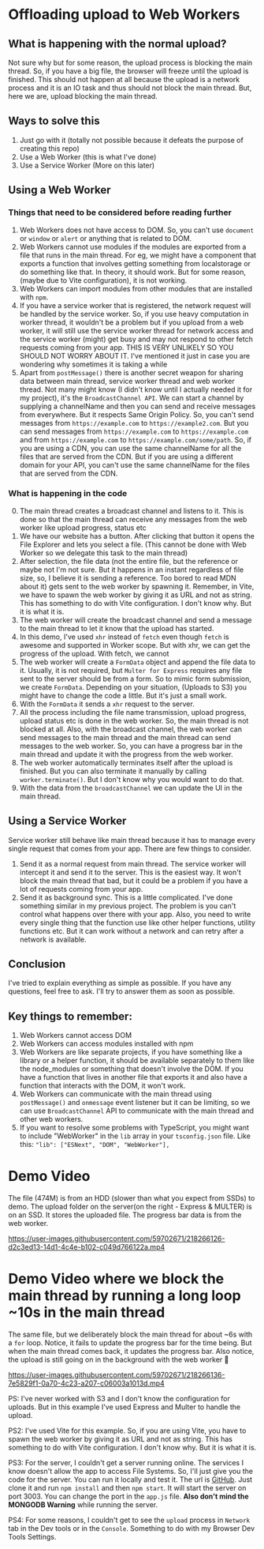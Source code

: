 # Offloading upload to Web Workers

## What is happening with the normal upload?
Not sure why but for some reason, the upload process is blocking the main thread. So, if you have a big file, the browser will freeze until the upload is finished. This should not happen at all because the upload is a network process and it is an IO task and thus should not block the main thread. But, here we are, upload blocking the main thread.

## Ways to solve this
1. Just go with it (totally not possible because it defeats the purpose of creating this repo)
2. Use a Web Worker (this is what I've done)
3. Use a Service Worker (More on this later)

## Using a Web Worker

### Things that need to be considered before reading further
1. Web Workers does not have access to DOM. So, you can't use `document` or `window` or `alert` or anything that is related to DOM.
2. Web Workers cannot use modules if the modules are exported from a file that runs in the main thread. For eg, we might have a component that exports a function that involves getting something from localstorage or do something like that. In theory, it should work. But for some reason, (maybe due to Vite configuration), it is not working. 
3. Web Workers can import modules from other modules that are installed with `npm`. 
4. If you have a service worker that is registered, the network request will be handled by the service worker. So, if you use heavy computation in worker thread, it wouldn't be a problem but if you upload from a web worker, it will still use the service worker thread for network access and the service worker (might) get busy and may not respond to other fetch requests coming from your app. THIS IS VERY UNLIKELY SO YOU SHOULD NOT WORRY ABOUT IT. I've mentioned it just in case you are wondering why sometimes it is taking a while
5. Apart from `postMessage()` there is another secret weapon for sharing data between main thread, service worker thread and web worker thread. Not many might know (I didn't know until I actually needed it for my project), it's the `BroadcastChannel API`. We can start a channel by supplying a channelName and then you can send and receive messages from everywhere. But it respects Same Origin Policy. So, you can't send messages from `https://example.com` to `https://example2.com`. But you can send messages from `https://example.com` to `https://example.com` and from `https://example.com` to `https://example.com/some/path`. So, if you are using a CDN, you can use the same channelName for all the files that are served from the CDN. But if you are using a different domain for your API, you can't use the same channelName for the files that are served from the CDN.

### What is happening in the code
0. The main thread creates a broadcast channel and listens to it. This is done so that the main thread can receive any messages from the web worker like upload progress, status etc
1. We have our website has a button. After clicking that button it opens the File Explorer and lets you select a file. (This cannot be done with Web Worker so we delegate this task to the main thread)
2. After selection, the file data (not the entire file, but the reference or maybe not I'm not sure. But it happens in an instant regardless of file size, so, I believe it is sending a reference. Too bored to read MDN about it) gets sent to the web worker by spawning it. 
Remember, in Vite, we have to spawn the web worker by giving it as URL and not as string. This has something to do with Vite configuration. I don't know why. But it is what it is.
3. The web worker will create the broadcast channel and send a message to the main thread to let it know that the upload has started.
4. In this demo, I've used `xhr` instead of `fetch` even though `fetch` is awesome and supported in Worker scope. But with xhr, we can get the progress of the upload. With fetch, we cannot
5. The web worker will create a `FormData` object and append the file data to it. Usually, it is not required, but `Multer for Express` requires any file sent to the server should be from a form. So to mimic form submission, we create `FormData`. Depending on your situation, (Uploads to S3) you might have to change the code a little. But it's just a small work. 
6. With the `FormData` it sends a `xhr` request to the server. 
7. All the process including the file name transmission, upload progress, upload status etc is done in the web worker. So, the main thread is not blocked at all. Also, with the broadcast channel, the web worker can send messages to the main thread and the main thread can send messages to the web worker. So, you can have a progress bar in the main thread and update it with the progress from the web worker.
8. The web worker automatically terminates itself after the upload is finished. But you can also terminate it manually by calling `worker.terminate()`. But I don't know why you would want to do that.
9. With the data from the `broadcastChannel` we can update the UI in the main thread. 

## Using a Service Worker
Service worker still behave like main thread because it has to manage every single request that comes from your app.
There are few things to consider.
1. Send it as a normal request from main thread. The service worker will intercept it and send it to the server. This is the easiest way. It won't block the main thread that bad, but it could be a problem if you have a lot of requests coming from your app.
2. Send it as background sync. This is a little complicated. I've done something similar in my previous project. The problem is you can't control what happens over there with your app. Also, you need to write every single thing that the function use like other helper functions, utility functions etc. But it can work without a network and can retry after a network is available. 

## Conclusion
I've tried to explain everything as simple as possible. If you have any questions, feel free to ask. I'll try to answer them as soon as possible.


## Key things to remember:
1. Web Workers cannot access DOM
2. Web Workers can access modules installed with npm
3. Web Workers are like separate projects, if you have something like a library or a helper function, it should be available separately to them like the node_modules or something that doesn't involve the DOM. If you have a function that lives in another file that exports it and also have a function that interacts with the DOM, it won't work.
4. Web Workers can communicate with the main thread using `postMessage()` and `onmessage` event listener but it can be limiting, so we can use `BroadcastChannel` API to communicate with the main thread and other web workers.
5. If you want to resolve some problems with TypeScript, you might want to include "WebWorker" in the `lib` array in your `tsconfig.json` file. Like this:
`"lib": ["ESNext", "DOM", "WebWorker"],`


# Demo Video
The file (474M) is from an HDD (slower than what you expect from SSDs) to demo. 
The upload folder on the server(on the right - Express & MULTER) is on an SSD. It stores the uploaded file.
The progress bar data is from the web worker.


https://user-images.githubusercontent.com/59702671/218266126-d2c3ed13-14d1-4c4e-b102-c049d766122a.mp4



# Demo Video where we block the main thread by running a long loop ~10s in the main thread
The same file, but we deliberately block the main thread for about ~6s with a `for` loop. Notice, it fails to update the progress bar for the time being. But when the main thread comes back, it updates the progress bar. Also notice, the upload is still going on in the background with the web worker 🚀


https://user-images.githubusercontent.com/59702671/218266136-7e5829f1-0a70-4c23-a207-c06003a1013d.mp4



PS: I've never worked with S3 and I don't know the configuration for uploads. But in this example I've used Express and Multer to handle the upload.

PS2: I've used Vite for this example. So, if you are using Vite, you have to spawn the web worker by giving it as URL and not as string. This has something to do with Vite configuration. I don't know why. But it is what it is.

PS3: For the server, I couldn't get a server running online. The services I know doesn't allow the app to access File Systems. So, I'll just give you the code for the server. You can run it locally and test it. The url is [GitHub](https://github.com/tharunoptimus-pd/simple-server). Just clone it and run `npm install` and then `npm start`. It will start the server on port 3003. You can change the port in the `app.js` file. **Also don't mind the MONGODB Warning** while running the server. 

PS4: For some reasons, I couldn't get to see the `upload` process in `Network` tab in the Dev tools or in the `Console`. Something to do with my Browser Dev Tools Settings. 

